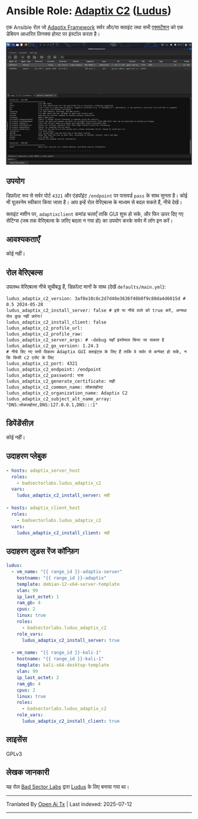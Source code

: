 # Ansible Role: [Adaptix C2](https://adaptix-framework.gitbook.io/adaptix-framework) ([Ludus](https://ludus.cloud))

एक Ansible रोल जो [Adaptix Framework](https://adaptix-framework.gitbook.io/adaptix-framework) सर्वर और/या क्लाइंट तथा सभी [एक्सटेंशन](https://github.com/Adaptix-Framework/Extension-Kit) को एक डेबियन आधारित लिनक्स होस्ट पर इंस्टॉल करता है।

![Adaptix Framework](https://raw.githubusercontent.com/badsectorlabs/ludus_adaptix_c2/main/docs/adaptix.png)

## उपयोग

डिफ़ॉल्ट रूप से सर्वर पोर्ट `4321` और एंडपॉइंट `/endpoint` पर पासवर्ड `pass` के साथ सुनता है। कोई भी यूज़रनेम स्वीकार किया जाता है। आप इन्हें रोल वेरिएबल्स के माध्यम से बदल सकते हैं, नीचे देखें।

क्लाइंट मशीन पर, `adaptixclient` कमांड चलाएँ ताकि GUI शुरू हो सके, और फिर ऊपर दिए गए सेटिंग्स (जब तक वेरिएबल्स के ज़रिए बदला न गया हो) का उपयोग करके सर्वर में लॉग इन करें।

## आवश्यकताएँ

कोई नहीं।

## रोल वेरिएबल्स

उपलब्ध वेरिएबल्स नीचे सूचीबद्ध हैं, डिफ़ॉल्ट मानों के साथ (देखें `defaults/main.yml`):

    ludus_adaptix_c2_version: 3af8e10c8c2d7d48e3636f48b0f9c80da4d6015d # 0.5 2024-05-28
    ludus_adaptix_c2_install_server: false # इसे या नीचे वाले को true करें, अन्यथा रोल कुछ नहीं करेगा!
    ludus_adaptix_c2_install_client: false
    ludus_adaptix_c2_profile_url:
    ludus_adaptix_c2_profile_raw:
    ludus_adaptix_c2_server_args: # -debug यहाँ इस्तेमाल किया जा सकता है
    ludus_adaptix_c2_go_version: 1.24.3
    # नीचे दिए गए सभी विकल्प Adaptix GUI क्लाइंट्स के लिए हैं ताकि वे सर्वर से कनेक्ट हो सकें, न कि किसी c2 एजेंट के लिए
    ludus_adaptix_c2_port: 4321
    ludus_adaptix_c2_endpoint: /endpoint
    ludus_adaptix_c2_password: पास
    ludus_adaptix_c2_generate_certificate: सही
    ludus_adaptix_c2_common_name: लोकलहोस्ट
    ludus_adaptix_c2_organization_name: Adaptix C2
    ludus_adaptix_c2_subject_alt_name_array: "DNS:लोकलहोस्ट,DNS:127.0.0.1,DNS:::1"

## डिपेंडेंसीज़

कोई नहीं।

## उदाहरण प्लेबुक

```yaml
- hosts: adaptix_server_host
  roles:
    - badsectorlabs.ludus_adaptix_c2
  vars:
    ludus_adaptix_c2_install_server: सही

- hosts: adaptix_client_host
  roles:
    - badsectorlabs.ludus_adaptix_c2
  vars:
    ludus_adaptix_c2_install_client: सही    
```
## उदाहरण लुडस रेंज कॉन्फ़िग

```yaml
ludus:
  - vm_name: "{{ range_id }}-adaptix-server"
    hostname: "{{ range_id }}-adaptix"
    template: debian-12-x64-server-template
    vlan: 99
    ip_last_octet: 1
    ram_gb: 4
    cpus: 2
    linux: true
    roles:
      - badsectorlabs.ludus_adaptix_c2
    role_vars:
      ludus_adaptix_c2_install_server: true

  - vm_name: "{{ range_id }}-kali-1"
    hostname: "{{ range_id }}-kali-1"
    template: kali-x64-desktop-template
    vlan: 99
    ip_last_octet: 2
    ram_gb: 4
    cpus: 2
    linux: true
    roles:
      - badsectorlabs.ludus_adaptix_c2
    role_vars:
      ludus_adaptix_c2_install_client: true
```
## लाइसेंस

GPLv3

## लेखक जानकारी

यह रोल [Bad Sector Labs](https://github.com/badsectorlabs) द्वारा [Ludus](https://ludus.cloud/) के लिए बनाया गया था।



---


Tranlated By [Open Ai Tx](https://github.com/OpenAiTx/OpenAiTx) | Last indexed: 2025-07-12


---